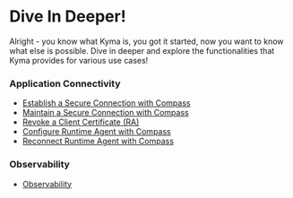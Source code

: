 # Dive In Deeper!

Alright - you know what Kyma is, you got it started, now you want to know what else is possible.
Dive in deeper and explore the functionalities that Kyma provides for various use cases!

### Application Connectivity

* [Establish a Secure Connection with Compass](00-application-connectivity/ra-01-establish-secure-connection-with-compass.md)
* [Maintain a Secure Connection with Compass](00-application-connectivity/ra-02-maintain-secure-connection-with-compass.md)
* [Revoke a Client Certificate (RA)](00-application-connectivity/ra-03-revoke-client-certificate.md)
* [Configure Runtime Agent with Compass](00-application-connectivity/ra-04-configure-runtime-agent-with-compass.md)
* [Reconnect Runtime Agent with Compass](00-application-connectivity/ra-05-reconnect-runtime-agent-with-compass.md)

### Observability

* [Observability](00-observability.md)
